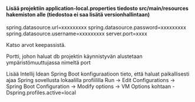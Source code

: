 #### Lisää projektiin application-local.properties tiedosto src/main/resources hakemiston alle (tiedostoa ei saa lisätä versionhallintaan)

spring.datasource.url=xxxxxxxxx
spring.datasource.password=xxxxxxxxx
spring.datasource.username=xxxxxxxxx
server.port=xxxx

Katso arvot keepassistä.

Portti, johon haluat db projektin käynnistyvän alustetaan ympäristömuuttujassa nimeltä port

Lisää Intellij Idean Spring Boot konfiguraatioon tieto, että haluat paikallisesti ajaa Spring sovellusta lokaalilla profiililla
Run -> Edit Configurations -> Spring Boot Configuration -> Modify options -> VM Options kohtaan -Dspring.profiles.active=local

